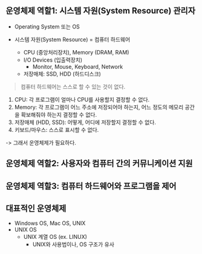 ## 운영체제 역할1: 시스템 자원(System Resource) 관리자

- Operating System 또는 OS

- 시스템 자원(System Resource) = 컴퓨터 하드웨어
  - CPU (중앙처리장치), Memory (DRAM, RAM)
  - I/O Devices (입출력장치)
    - Monitor, Mouse, Keyboard, Network
  - 저장매체: SSD, HDD (하드디스크)



> 컴퓨터 하드웨어는 스스로 할 수 있는 것이 없다.

1. CPU: 각 프로그램이 얼마나 CPU를 사용할지 결정할 수 없다.
2. Memory: 각 프로그램이 어느 주소에 저장되어야 하는지, 어느 정도의 메모리 공간을 확보해줘야 하는지 결정할 수 없다.
3. 저장매체 (HDD, SSD): 어떻게, 어디에 저장할지 결정할 수 없다.
4. 키보드/마우스: 스스로 표시할 수 없다.

-> 그래서 운영체제가 필요하다.



## 운영체제 역할2: 사용자와 컴퓨터 간의 커뮤니케이션 지원

## 운영체제 역할3: 컴퓨터 하드웨어와 프로그램을 제어





## 대표적인 운영체제

- Windows OS, Mac OS, UNIX
- UNIX OS
  - UNIX 계열 OS (ex. LINUX)
    - UNIX와 사용법이나, OS 구조가 유사